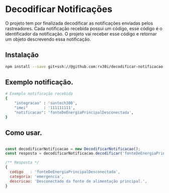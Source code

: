 # Decodificar Notificações

O projeto tem por finalizada decodificar as notificações enviadas pelos rastreadores. Cada notificação recebida possui um código, esse código é o identificador da notificação. O projeto vai receber esse código e retornar um objeto descrevendo essa notificação.

## Instalação

```bash
npm install --save git+ssh://@github.com:rx30i/decodificar-notificacao.git
```

## Exemplo notificação.

```bash
# Exemplo notificação recebida
{
    "integracao" : 'suntech300',
    "imei"       : '111111111',
    "notificacao": 'fonteDeEnergiaPrincipalDesconectada',
}
```

## Como usar.

```javascript

const decodificarNotificacao = new DecodificarNotificacao();
const resposta = decodificarNotificacao.decodificar('fonteDeEnergiaPrincipalDesconectada');

/** Resposta */
{
  codigo   : 'fonteDeEnergiaPrincipalDesconectada',
  categoria: 'emergencia',
  descricao: 'Desconectado da fonte de alimentação principal.',
}

```


